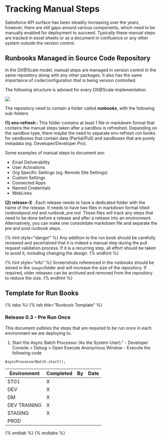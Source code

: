 # Tracking Manual Steps

Salesforce API surface has been steadily increasing over the years, however, there are still gaps around various components, which need to be manually enabled for deployment to succeed. Typically these manual steps are tracked in excel sheets or as a document in confluence or any other system outside the version control.

## Runbooks Managed in Source Code Repository

In the DX@Scale model, manual steps are managed in version control in the same repository along with any other packages. It also has the same importance of code/configuration that is being version controlled.

The following structure is advised for every DX@Scale implementation

![](../.gitbook/assets/repository\_structure2.png)

The repository need to contain a folder called _**runbooks**_, with the following sub-folders

**(1) env-refresh :** This folder contains at least 1 file in markdown format that contains the manual steps taken after a sandbox is refreshed. Depending on the sandbox type, there maybe the need to separate env-refresh run books for sandboxes that contain data (Partial/Full) and sandboxes that are purely metadata (eg. Developer/Developer Pro).

Some examples of manual steps to document are:

* Email Deliverability
* User Activations
* Org Specific Settings (eg. Remote Site Settings)
* Custom Settings
* Connected Apps
* Named Credentials
* WebLinks

**(2) release-X** : Each release needs to have a dedicated folder with the name of the release. It needs to have two files in markdown format titled _runbookpost.md_ and _runbook\_pre.md._ These files will track any steps that need to be done before a release and after a release into an environment. Alternatively, you can make one consolidate markdown file and separate the pre and post runbook steps.

{% hint style="danger" %}
Any addition to the run book should be carefully reviewed and ascertained that it is indeed a manual step during the pull request validation process. If it is a recurring step, all effort should be taken to avoid it, including changing the design.
{% endhint %}

{% hint style="info" %}
Screenshots referenced in the runbooks should be stored in the `images`folder and will increase the size of the repository. If required, older releases can be archived and removed from the repository to reduce the size.
{% endhint %}

## Template for Run Books

{% tabs %}
{% tab title="Runbook Template" %}
### Release 0.3 - Pre Run Once

This document outlines the steps that are required to be run once in each environment we are deploying to.

1. Start the Async Batch Processor (As the System User)." - Developer Console > Debug > Open Execute Anonymous Window - Execute the following code

```
AsyncProcessorBatch.start();
```

| Environment  | Completed | By | Date |
| ------------ | --------- | -- | ---- |
| ST01         | X         |    |      |
| DEV          | X         |    |      |
| DM           | X         |    |      |
| DEV TRAINING | X         |    |      |
| STAGING      | X         |    |      |
| PROD         |           |    |      |
{% endtab %}
{% endtabs %}
